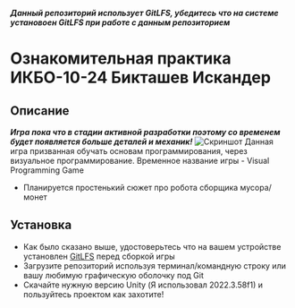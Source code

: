 **_Данный репозиторий использует GitLFS, убедитесь что на системе установоен GitLFS при работе с данным репозиторием_**
# Ознакомительная практика ИКБО-10-24 Бикташев Искандер
## Описание
**_Игра пока что в стадии активной разработки поэтому со временем будет появляется больше деталей и механик!_**
![Скриншот](screenshot.png)
Данная игра призванная обучать основам программирования, через визуальное программирование. Временное название игры - Visual Programming Game
* Планируется простенький сюжет про робота сборщика мусора/монет
## Установка
* Как было сказано выше, удостоверьтесь что на вашем устройстве установлен [GitLFS](https://git-lfs.github.com) перед сборкой игры
* Загрузите репозиторий используя терминал/командную строку или вашу любимую графическую оболочку под Git
* Скачайте нужную версию Unity (Я использовал 2022.3.58f1) и пользуйтесь проектом как захотите!